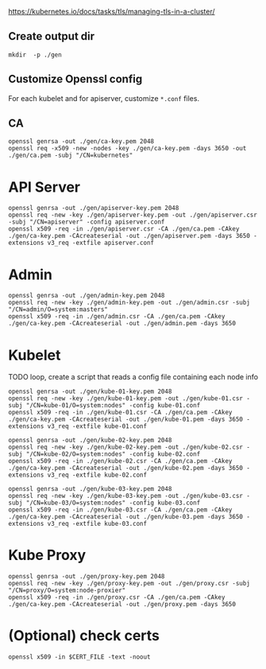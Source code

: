 https://kubernetes.io/docs/tasks/tls/managing-tls-in-a-cluster/


## Create output dir
```
mkdir  -p ./gen
```

## Customize Openssl config
For each kubelet and for apiserver, customize `*.conf` files.

## CA
```
openssl genrsa -out ./gen/ca-key.pem 2048
openssl req -x509 -new -nodes -key ./gen/ca-key.pem -days 3650 -out ./gen/ca.pem -subj "/CN=kubernetes"
```

# API Server
```
openssl genrsa -out ./gen/apiserver-key.pem 2048
openssl req -new -key ./gen/apiserver-key.pem -out ./gen/apiserver.csr -subj "/CN=apiserver" -config apiserver.conf
openssl x509 -req -in ./gen/apiserver.csr -CA ./gen/ca.pem -CAkey ./gen/ca-key.pem -CAcreateserial -out ./gen/apiserver.pem -days 3650 -extensions v3_req -extfile apiserver.conf
```

# Admin
```
openssl genrsa -out ./gen/admin-key.pem 2048
openssl req -new -key ./gen/admin-key.pem -out ./gen/admin.csr -subj "/CN=admin/O=system:masters"
openssl x509 -req -in ./gen/admin.csr -CA ./gen/ca.pem -CAkey ./gen/ca-key.pem -CAcreateserial -out ./gen/admin.pem -days 3650
```

# Kubelet
TODO loop, create a script that reads a config file containing each node info
```
openssl genrsa -out ./gen/kube-01-key.pem 2048
openssl req -new -key ./gen/kube-01-key.pem -out ./gen/kube-01.csr -subj "/CN=kube-01/O=system:nodes" -config kube-01.conf
openssl x509 -req -in ./gen/kube-01.csr -CA ./gen/ca.pem -CAkey ./gen/ca-key.pem -CAcreateserial -out ./gen/kube-01.pem -days 3650 -extensions v3_req -extfile kube-01.conf

openssl genrsa -out ./gen/kube-02-key.pem 2048
openssl req -new -key ./gen/kube-02-key.pem -out ./gen/kube-02.csr -subj "/CN=kube-02/O=system:nodes" -config kube-02.conf
openssl x509 -req -in ./gen/kube-02.csr -CA ./gen/ca.pem -CAkey ./gen/ca-key.pem -CAcreateserial -out ./gen/kube-02.pem -days 3650 -extensions v3_req -extfile kube-02.conf

openssl genrsa -out ./gen/kube-03-key.pem 2048
openssl req -new -key ./gen/kube-03-key.pem -out ./gen/kube-03.csr -subj "/CN=kube-03/O=system:nodes" -config kube-03.conf
openssl x509 -req -in ./gen/kube-03.csr -CA ./gen/ca.pem -CAkey ./gen/ca-key.pem -CAcreateserial -out ./gen/kube-03.pem -days 3650 -extensions v3_req -extfile kube-03.conf
```

# Kube Proxy
```
openssl genrsa -out ./gen/proxy-key.pem 2048
openssl req -new -key ./gen/proxy-key.pem -out ./gen/proxy.csr -subj "/CN=proxy/O=system:node-proxier"
openssl x509 -req -in ./gen/proxy.csr -CA ./gen/ca.pem -CAkey ./gen/ca-key.pem -CAcreateserial -out ./gen/proxy.pem -days 3650
```

# (Optional) check certs
```
openssl x509 -in $CERT_FILE -text -noout
```
